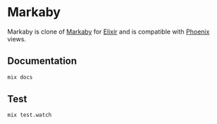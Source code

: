 # Markaby

Markaby is clone of [Markaby](https://en.wikipedia.org/wiki/Markaby)
for [Elixir](http://elixir-lang.org/) and is compatible with
[Phoenix](http://www.phoenixframework.org/) views.

## Documentation

```sh
mix docs
```

## Test

```sh
mix test.watch
```
